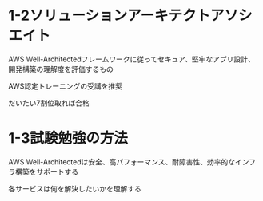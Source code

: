 # 1-2ソリューションアーキテクトアソシエイト

AWS Well-Architectedフレームワークに従ってセキュア、堅牢なアプリ設計、開発構築の理解度を評価するもの

AWS認定トレーニングの受講を推奨

だいたい7割位取れば合格

# 1-3試験勉強の方法

AWS Well-Architectedは安全、高パフォーマンス、耐障害性、効率的なインフラ構築をサポートする

各サービスは何を解決したいかを理解する
